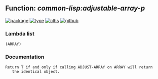 ## Function: ***common-lisp:adjustable-array-p***
[![package](https://img.shields.io/badge/Package-COMMON--LISP-5f9ea0.svg?style=social&colorA=999999)](../) [![type](https://img.shields.io/badge/Type-Function-5f9ea0.svg?style=social&colorA=999999)](../#function) [![clhs](https://img.shields.io/badge/CLHS-ADJUSTABLE--ARRAY--P-5f9ea0.svg?style=social&colorA=999999)](http://www.lispworks.com/documentation/HyperSpec/Body/f_adju_1.htm) [![github](https://img.shields.io/badge/GitHub-View_the_source-5f9ea0.svg?style=social&colorA=999999&logo=github)](https://github.com/sbcl/sbcl/blob/master/src/code/array.lisp/) 
### Lambda list
```
(ARRAY)
```
### Documentation
```
Return T if and only if calling ADJUST-ARRAY on ARRAY will return
   the identical object.
```

